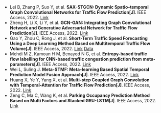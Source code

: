 * Lei B, Zhang P, Suo Y, et al. <b>SAX-STGCN: Dynamic Spatio-temporal Graph Convolutional Networks for Traffic Flow Prediction[J]</b>. IEEE Access, 2022. [Link](https://ieeexplore.ieee.org/abstract/document/9908544/)
* Zheng H, Li X, Li Y, et al. <b>GCN-GAN: Integrating Graph Convolutional Network and Generative Adversarial Network for Traffic Flow Prediction[J]</b>. IEEE Access, 2022. [Link](https://ieeexplore.ieee.org/abstract/document/9875268/)
* Gao Y, Zhou C, Rong J, et al. <b>Short-Term Traffic Speed Forecasting Using a Deep Learning Method Based on Multitemporal Traffic Flow Volume[J]</b>. IEEE Access, 2022. [Link](https://ieeexplore.ieee.org/abstract/document/9845396/) [Data](https://github.com/gao0628/Dataset)
* Mehdi M Z, Kamoun H M, Benayed N G, et al. <b>Entropy-based traffic flow labelling for CNN-based traffic congestion prediction from meta-parameters[J]</b>. IEEE Access, 2022. [Link](https://ieeexplore.ieee.org/abstract/document/9703355/)
* Wei L, Suling J. <b>Meta-STMF: Meta-learning Based Spatial Temporal Prediction Model Fusion Approach[J]</b>. IEEE Access, 2022. [Link](https://ieeexplore.ieee.org/abstract/document/9805720/)
* Huang X, Ye Y, Yang X, et al. <b>Multi-step Coupled Graph Convolution with Temporal-Attention for Traffic Flow Prediction[J]</b>. IEEE Access, 2022. [Link](https://ieeexplore.ieee.org/abstract/document/9766337/)
* Zeng C, Ma C, Wang K, et al. <b>Parking Occupancy Prediction Method Based on Multi Factors and Stacked GRU-LSTM[J]</b>. IEEE Access, 2022. [Link](https://ieeexplore.ieee.org/abstract/document/9765513/)
